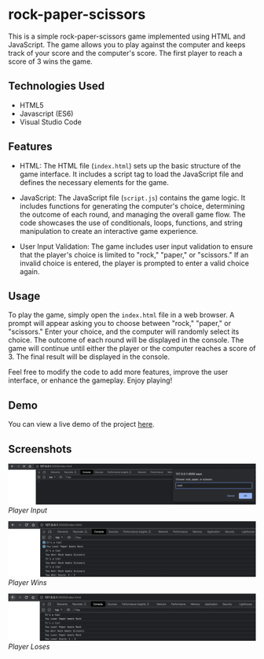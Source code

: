 # rock-paper-scissors

This is a simple rock-paper-scissors game implemented using HTML and JavaScript. The game allows you to play against the computer and keeps track of your score and the computer's score. The first player to reach a score of 3 wins the game.

## Technologies Used
- HTML5
- Javascript (ES6)
- Visual Studio Code

## Features

- HTML: The HTML file (`index.html`) sets up the basic structure of the game interface. It includes a script tag to load the JavaScript file and defines the necessary elements for the game.

- JavaScript: The JavaScript file (`script.js`) contains the game logic. It includes functions for generating the computer's choice, determining the outcome of each round, and managing the overall game flow. The code showcases the use of conditionals, loops, functions, and string manipulation to create an interactive game experience.

- User Input Validation: The game includes user input validation to ensure that the player's choice is limited to "rock," "paper," or "scissors." If an invalid choice is entered, the player is prompted to enter a valid choice again.

## Usage

To play the game, simply open the `index.html` file in a web browser. A prompt will appear asking you to choose between "rock," "paper," or "scissors." Enter your choice, and the computer will randomly select its choice. The outcome of each round will be displayed in the console. The game will continue until either the player or the computer reaches a score of 3. The final result will be displayed in the console.

Feel free to modify the code to add more features, improve the user interface, or enhance the gameplay. Enjoy playing!

## Demo

You can view a live demo of the project [here](https://anthonynguyent.github.io/rock-paper-scissors/).

## Screenshots

![Player Input](screenshots/input.png)
*Player Input*

![Player Win](screenshots/win.png)
*Player Wins*

![Player Lose](screenshots/lose.png)
*Player Loses*